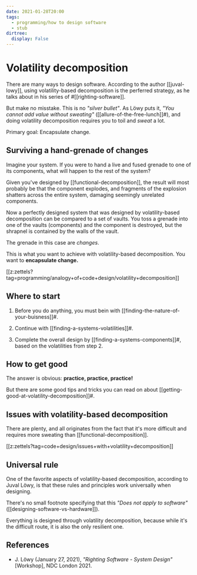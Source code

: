 ```yaml
---
date: 2021-01-28T20:00
tags: 
  - programming/how to design software
  - stub
dirtree:
  display: False
---
```


# Volatility decomposition

There are many ways to design software. According to the author [[juval-lowy]],
using volatility-based decomposition is the perferred strategy, as he talks about
in his series of #[[righting-software]].

But make no misstake. This is no *"silver bullet"*. As Löwy puts it, *"You cannot
add value without sweating"* ([[allure-of-the-free-lunch]]#), and doing volatility
decomposition requires you to toil and *sweat* a lot.

Primary goal: Encapsulate change.

## Surviving a hand-grenade of changes

Imagine your system. If you were to hand a live and fused grenade to one of its
components, what will happen to the rest of the system?

Given you've designed by [[functional-decomposition]], the result will most
probably be that the component explodes, and fragments of the explosion shatters
across the entire system, damaging seemingly unrelated components.

Now a perfectly designed system that was designed by volatility-based
decomposition can be compared to a set of vaults. You toss a grenade into one of
the vaults (components) and the component is destroyed, but the shrapnel is
contained by the walls of the vault.

The grenade in this case are *changes*.

This is what you want to achieve with volatility-based decomposition.
You want to **encapsulate change.**

[[z:zettels?tag=programming/analogy+of+code+design/volatility+decomposition]]

## Where to start

1. Before you do anything, you must bein with
   [[finding-the-nature-of-your-buisness]]#.

2. Continue with [[finding-a-systems-volatilities]]#.

3. Complete the overall design by [[finding-a-systems-components]]#,
   based on the volatilities from step 2.

## How to get good

The answer is obvious: **practice, practice, practice!**

But there are some good tips and tricks you can read on about
[[getting-good-at-volatility-decomposition]]#.

## Issues with volatility-based decomposition

There are plenty, and all originates from the fact that it's more difficult
and requires more sweating than [[functional-decomposition]].

[[z:zettels?tag=code+design/issues+with+volatility+decomposition]]

## Universal rule

One of the favorite aspects of volatility-based decomposition, according to
Juval Löwy, is that these rules and principles work universally when designing.

There's no small footnote specifying that this *"Does not apply to software"*
([[designing-software-vs-hardware]]).

Everything is designed through volatility decomposition, because while it's the
difficult route, it is also the only resilient one.

## References

- J. Löwy (January 27, 2021), *"Righting Software - System Design"* [Workshop],
  NDC London 2021.

[^srp]: Martin, R. (2008). The Single Responsibility Principle. In *Clean Code: A Handbook of Agile Software Craftmanship* (*Robert C. Martin Series*) (1st ed., pp. 138-140). Pearson.
[^ccp]: Martin, R. (2017). The Common Closure Principle. In *Clean Architecture: A Craftsman’s Guide to Software Structure and Design* (*Robert C. Martin Series*) (1st ed., pp. 105–107). Pearson.
